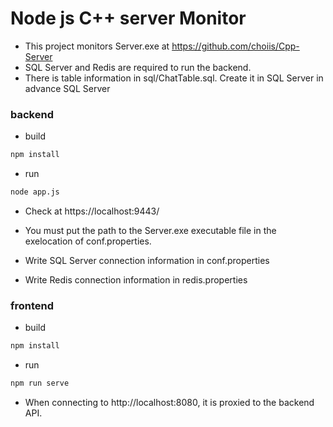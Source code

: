
# Node js C++ server Monitor 
* This project monitors Server.exe at https://github.com/choiis/Cpp-Server
* SQL Server and Redis are required to run the backend.
* There is table information in sql/ChatTable.sql. Create it in SQL Server in advance SQL Server

### backend
* build
```bash
npm install  
```
* run
```bash
node app.js
```
* Check at https://localhost:9443/

* You must put the path to the Server.exe executable file in the exelocation of conf.properties.
* Write SQL Server connection information in conf.properties
* Write Redis connection information in redis.properties

### frontend
* build
```bash
npm install  
```
* run

```bash
npm run serve
```

* When connecting to http://localhost:8080, it is proxied to the backend API.
